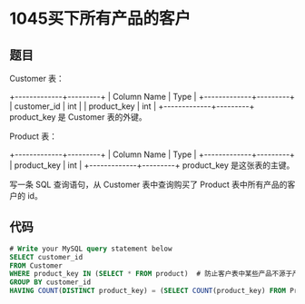 1045买下所有产品的客户
===

题目
---

Customer 表：

+-------------+---------+
| Column Name | Type    |
+-------------+---------+
| customer_id | int     |
| product_key | int     |
+-------------+---------+
product_key 是 Customer 表的外键。

Product 表：

+-------------+---------+
| Column Name | Type    |
+-------------+---------+
| product_key | int     |
+-------------+---------+
product_key 是这张表的主键。

写一条 SQL 查询语句，从 Customer 表中查询购买了 Product 表中所有产品的客户的 id。

代码
---

``` sql
# Write your MySQL query statement below
SELECT customer_id
FROM Customer
WHERE product_key IN (SELECT * FROM product)  # 防止客户表中某些产品不源于产品表
GROUP BY customer_id
HAVING COUNT(DISTINCT product_key) = (SELECT COUNT(product_key) FROM Product)
```
